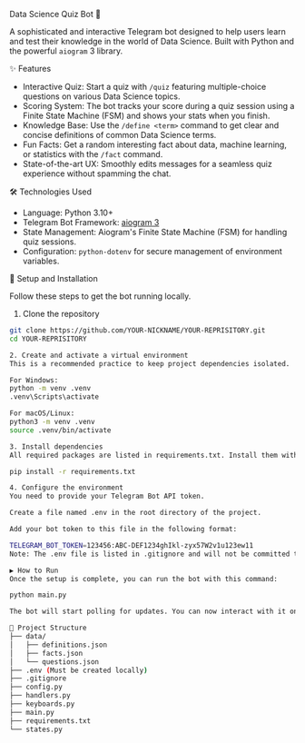 Data Science Quiz Bot 🤖

A sophisticated and interactive Telegram bot designed to help users learn and test their knowledge in the world of Data Science. Built with Python and the powerful `aiogram` 3 library.

✨ Features

- Interactive Quiz: Start a quiz with `/quiz` featuring multiple-choice questions on various Data Science topics.
- Scoring System: The bot tracks your score during a quiz session using a Finite State Machine (FSM) and shows your stats when you finish.
- Knowledge Base: Use the `/define <term>` command to get clear and concise definitions of common Data Science terms.
- Fun Facts: Get a random interesting fact about data, machine learning, or statistics with the `/fact` command.
- State-of-the-art UX: Smoothly edits messages for a seamless quiz experience without spamming the chat.

🛠️ Technologies Used

- Language: Python 3.10+
- Telegram Bot Framework: [aiogram 3](https://github.com/aiogram/aiogram)
- State Management: Aiogram's Finite State Machine (FSM) for handling quiz sessions.
- Configuration: `python-dotenv` for secure management of environment variables.

🚀 Setup and Installation

Follow these steps to get the bot running locally.

1. Clone the repository

```bash
git clone https://github.com/YOUR-NICKNAME/YOUR-REPRISITORY.git
cd YOUR-REPRISITORY

2. Create and activate a virtual environment
This is a recommended practice to keep project dependencies isolated.

For Windows:
python -m venv .venv
.venv\Scripts\activate

For macOS/Linux:
python3 -m venv .venv
source .venv/bin/activate

3. Install dependencies
All required packages are listed in requirements.txt. Install them with a single command:

pip install -r requirements.txt

4. Configure the environment
You need to provide your Telegram Bot API token.

Create a file named .env in the root directory of the project.

Add your bot token to this file in the following format:

TELEGRAM_BOT_TOKEN=123456:ABC-DEF1234ghIkl-zyx57W2v1u123ew11
Note: The .env file is listed in .gitignore and will not be committed to the repository for security reasons.

▶️ How to Run
Once the setup is complete, you can run the bot with this command:

python main.py

The bot will start polling for updates. You can now interact with it on Telegram!

📂 Project Structure
├── data/
│   ├── definitions.json
│   ├── facts.json
│   └── questions.json
├── .env (Must be created locally)
├── .gitignore
├── config.py
├── handlers.py
├── keyboards.py
├── main.py
├── requirements.txt
└── states.py
